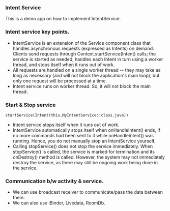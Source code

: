 ### Intent Service
This is a demo app on how to implement IntentService.

### Intent service key points.

* IntentService is an extension of the Service component class that handles asynchronous requests (expressed as Intents) on demand. Clients send requests through Context.startService(Intent) calls; the service is started as needed, handles each Intent in turn using a worker thread, and stops itself when it runs out of work.
* All requests are handled on a single worker thread -- they may take as long as necessary (and will not block the application's main loop), but only one request will be processed at a time.
* Intent service runs on worker thread. So, it will not block the main thread.

### Start & Stop service
```
startService(Intent(this,MyIntentService::class.java))
```
* Intent service stops itself when it runs out of work.
* IntentService automatically stops itself when onHandleIntent() ends, if no more commands had been sent to it while onHandleIntent() was running. Hence, you do not manually stop an IntentService yourself.
* Calling stopService() does not stop the service immediately. When stopService() is called, the service is marked for termination and its onDestroy() method is called. However, the system may not immediately destroy the service, as there may still be ongoing work being done in the service.

### Communication b/w activity & service.

* We can use broadcast receiver to communicate/pass the data between them.
* We can also use iBinder, Livedata, RoomDb.


